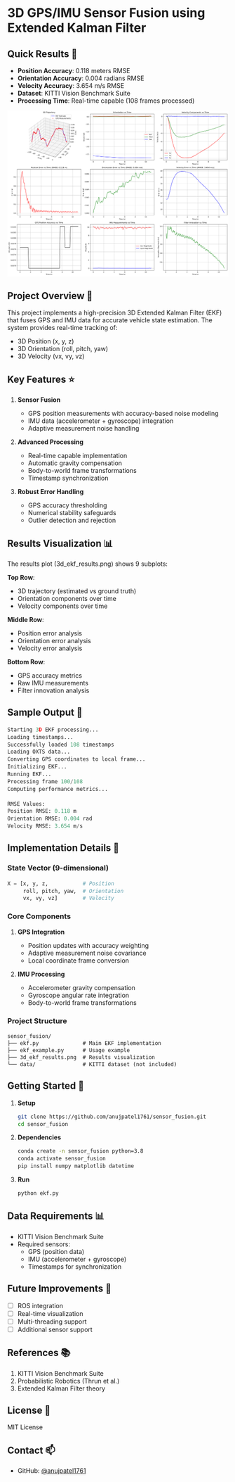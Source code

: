 # 3D GPS/IMU Sensor Fusion using Extended Kalman Filter

## Quick Results 🎯
- **Position Accuracy**: 0.118 meters RMSE
- **Orientation Accuracy**: 0.004 radians RMSE
- **Velocity Accuracy**: 3.654 m/s RMSE
- **Dataset**: KITTI Vision Benchmark Suite
- **Processing Time**: Real-time capable (108 frames processed)

![Comprehensive Results](3d_ekf_results.png)

## Project Overview 🚀
This project implements a high-precision 3D Extended Kalman Filter (EKF) that fuses GPS and IMU data for accurate vehicle state estimation. The system provides real-time tracking of:
- 3D Position (x, y, z)
- 3D Orientation (roll, pitch, yaw)
- 3D Velocity (vx, vy, vz)

## Key Features ⭐
1. **Sensor Fusion**
   - GPS position measurements with accuracy-based noise modeling
   - IMU data (accelerometer + gyroscope) integration
   - Adaptive measurement noise handling

2. **Advanced Processing**
   - Real-time capable implementation
   - Automatic gravity compensation
   - Body-to-world frame transformations
   - Timestamp synchronization

3. **Robust Error Handling**
   - GPS accuracy thresholding
   - Numerical stability safeguards
   - Outlier detection and rejection

## Results Visualization 📊
The results plot (3d_ekf_results.png) shows 9 subplots:

**Top Row**:
- 3D trajectory (estimated vs ground truth)
- Orientation components over time
- Velocity components over time

**Middle Row**:
- Position error analysis
- Orientation error analysis
- Velocity error analysis

**Bottom Row**:
- GPS accuracy metrics
- Raw IMU measurements
- Filter innovation analysis

## Sample Output 📝
```python
Starting 3D EKF processing...
Loading timestamps...
Successfully loaded 108 timestamps
Loading OXTS data...
Converting GPS coordinates to local frame...
Initializing EKF...
Running EKF...
Processing frame 100/108
Computing performance metrics...

RMSE Values:
Position RMSE: 0.118 m
Orientation RMSE: 0.004 rad
Velocity RMSE: 3.654 m/s
```

## Implementation Details 🔧
### State Vector (9-dimensional)
```python
X = [x, y, z,           # Position
     roll, pitch, yaw,  # Orientation
     vx, vy, vz]        # Velocity
```

### Core Components
1. **GPS Integration**
   - Position updates with accuracy weighting
   - Adaptive measurement noise covariance
   - Local coordinate frame conversion

2. **IMU Processing**
   - Accelerometer gravity compensation
   - Gyroscope angular rate integration
   - Body-to-world frame transformations

### Project Structure
```
sensor_fusion/
├── ekf.py              # Main EKF implementation
├── ekf_example.py      # Usage example
├── 3d_ekf_results.png  # Results visualization
└── data/               # KITTI dataset (not included)
```

## Getting Started 🚀
1. **Setup**
   ```bash
   git clone https://github.com/anujpatel1761/sensor_fusion.git
   cd sensor_fusion
   ```

2. **Dependencies**
   ```bash
   conda create -n sensor_fusion python=3.8
   conda activate sensor_fusion
   pip install numpy matplotlib datetime
   ```

3. **Run**
   ```bash
   python ekf.py
   ```

## Data Requirements 📊
- KITTI Vision Benchmark Suite
- Required sensors:
  - GPS (position data)
  - IMU (accelerometer + gyroscope)
  - Timestamps for synchronization

## Future Improvements 🔄
- [ ] ROS integration
- [ ] Real-time visualization
- [ ] Multi-threading support
- [ ] Additional sensor support

## References 📚
1. KITTI Vision Benchmark Suite
2. Probabilistic Robotics (Thrun et al.)
3. Extended Kalman Filter theory

## License 📜
MIT License

## Contact 📫
- GitHub: [@anujpatel1761](https://github.com/anujpatel1761)
```

